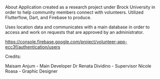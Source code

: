 About
Application created as a research project under Brock University in order to help community members connect with volunteers. Utilized Flutterflow, Dart, and Firebase to produce.

Uses location data and communicates with a main database in order to access and work on requests that are approved by an administrator.

https://console.firebase.google.com/project/volunteer-app-ecc3f/authentication/users

Credits:

Maisam Anjum - Main Developer
Dr Renata Dividino - Supervisor
Nicole Roasa - Graphic Designer
